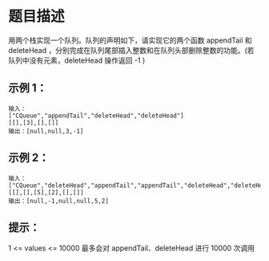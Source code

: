 # 题目描述
用两个栈实现一个队列。队列的声明如下，请实现它的两个函数 appendTail 和 deleteHead ，分别完成在队列尾部插入整数和在队列头部删除整数的功能。(若队列中没有元素，deleteHead 操作返回 -1 )

## 示例 1：
```
输入：
["CQueue","appendTail","deleteHead","deleteHead"]
[[],[3],[],[]]
输出：[null,null,3,-1]
```
## 示例 2：
```
输入：
["CQueue","deleteHead","appendTail","appendTail","deleteHead","deleteHead"]
[[],[],[5],[2],[],[]]
输出：[null,-1,null,null,5,2]
```

## 提示：
1 <= values <= 10000
最多会对 appendTail、deleteHead 进行 10000 次调用